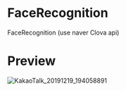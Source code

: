 # FaceRecognition
FaceRecognition (use naver Clova api)

# Preview
![KakaoTalk_20191219_194058891](https://user-images.githubusercontent.com/40740128/71167175-8d0bfa80-2297-11ea-9488-b4ff14636f5a.jpg)
